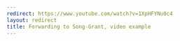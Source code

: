 ```yaml
---
redirect: https://www.youtube.com/watch?v=1XpHFYNu0c4
layout: redirect
title: Forwarding to Song-Grant, video example
---
```

